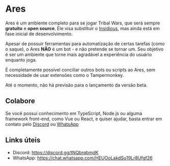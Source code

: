 # Ares

Ares é um ambiente completo para se jogar Tribal Wars, que será sempre **gratuito** e **open source**.
Ele visa substituir o [Insidious](https://github.com/ferreira-tb/insidious), mas ainda está em fase inicial de desenvolvimento.

Apesar de possuir ferramentas para automatização de certas tarefas (como o saque), o Ares **NÃO** é um bot - e não pretende se tornar um. Seu objetivo é ser um ambiente que torne mais agradável a experiência do usuário enquanto joga.

É completamente possível conciliar outros bots ou scripts ao Ares, sem necessidade de usar extensões como o Tampermonkey.

Até o momento, não há previsão para o lançamento da versão beta.

## Colabore
Se você possui conhecimento em TypeScript, Node.js ou alguma framework front-end, como Vue ou React, e quiser ajudar, basta entrar em contato pelo [Discord](https://discord.gg/tNQbrqbmdK) ou [WhatsApp](https://chat.whatsapp.com/HEUOoLakdSu19Lr8Ufgf26)

## Links úteis

- Discord: https://discord.gg/tNQbrqbmdK
- WhatsApp: https://chat.whatsapp.com/HEUOoLakdSu19Lr8Ufgf26
